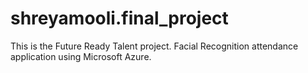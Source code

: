 # shreyamooli.final_project
This is the Future Ready Talent project.
Facial Recognition attendance application using Microsoft Azure.
